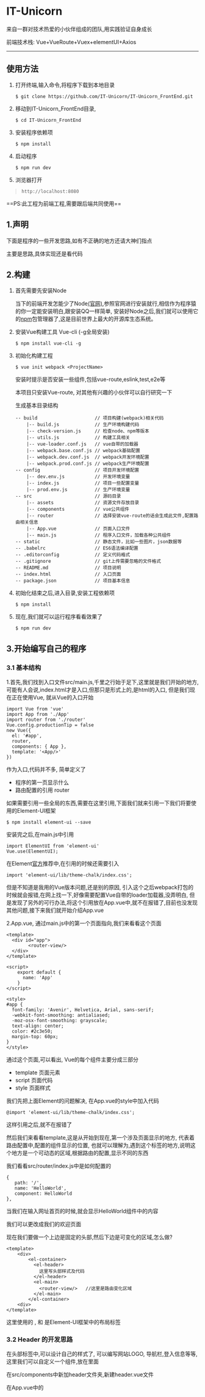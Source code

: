 # IT-Unicorn
来自一群对技术热爱的小伙伴组成的团队,用实践验证自身成长

前端技术栈: Vue+VueRoute+Vuex+elementUI+Axios 

---

## 使用方法
1. 打开终端,输入命令,将程序下载到本地目录
    ```
    $ git clone https://github.com/IT-Unicorn/IT-Unicorn_FrontEnd.git
    ```
2. 移动到IT-Unicorn_FrontEnd目录,
    ```
    $ cd IT-Unicorn_FrontEnd
    ```
3. 安装程序依赖项
    ```
    $ npm install
    ```
4. 启动程序
    ```
    $ npm run dev
    ```
5. 浏览器打开
>     http://localhost:8080

==PS:此工程为前端工程,需要跟后端共同使用==



## 1.声明

下面是程序的一些开发思路,如有不正确的地方还请大神们指点

主要是思路,具体实现还是看代码

## 2.构建

1. 首先需要先安装Node
    
    当下的前端开发怎能少了Node[(官网)](https://nodejs.org/zh-cn/),参照官网进行安装就行,相信作为程序猿的你一定能安装明白,跟安装QQ一样简单, 安装好Node之后,我们就可以使用它的[npm](https://www.npmjs.com/)包管理器了,这是目前世界上最大的开源库生态系统。

2. 安装Vue构建工具 Vue-cli (-g全局安装)
    ```
    $ npm install vue-cli -g
    ```
3. 初始化构建工程
    ```
    $ vue init webpack <ProjectName>
    ```
    安装时提示是否安装一些组件,包括vue-route,eslink,test,e2e等
    
    本项目只安装Vue-route, 对其他有兴趣的小伙伴可以自行研究一下
    
    生成基本目录结构
    ```
    -- build                     // 项目构建(webpack)相关代码
        |-- build.js             // 生产环境构建代码
        |-- check-version.js     // 检查node、npm等版本
        |-- utils.js             // 构建工具相关
        |-- vue-loader.conf.js   // vue自带的加载器
        |-- webpack.base.conf.js // webpack基础配置
        |-- webpack.dev.conf.js  // webpack开发环境配置
        |-- webpack.prod.conf.js // webpack生产环境配置
    -- config                    // 项目开发环境配置
        |-- dev.env.js           // 开发环境变量
        |-- index.js             // 项目一些配置变量
        |-- prod.env.js          // 生产环境变量
    -- src                       // 源码目录
        |-- assets               // 资源文件存放目录
        |-- components           // vue公共组件
        |-- router               // 选择安装vue-route的话会生成此文件,配置路由相关信息
        |-- App.vue              // 页面入口文件
        |-- main.js              // 程序入口文件，加载各种公共组件
    -- static                    // 静态文件，比如一些图片，json数据等
    -- .babelrc                  // ES6语法编译配置
    -- .editorconfig             // 定义代码格式
    -- .gitignore                // git上传需要忽略的文件格式
    -- README.md                 // 项目说明
    -- index.html                // 入口页面
    -- package.json              // 项目基本信息
    ```
    
4. 初始化结束之后,进入目录,安装工程依赖项
    ```
    $ npm install
    ```
5. 现在,我们就可以运行程序看看效果了
    ```
    $ npm run dev
    ```
    
    
## 3.开始编写自己的程序
### 3.1 基本结构
1.首先,我们找到入口文件src/main.js,千里之行始于足下,这里就是我们开始的地方,可能有人会说,index.html才是入口,但那只是形式上的,是html的入口, 但是我们现在正在使用Vue, 就从Vue的入口开始
```
import Vue from 'vue'
import App from './App'
import router from './router'
Vue.config.productionTip = false
new Vue({
  el: '#app',
  router,
  components: { App },
  template: '<App/>'
})
```
作为入口,代码并不多, 简单定义了

+ 程序的第一页显示什么 <App/> 
+ 路由配置的引用    router

如果需要引用一些全局的东西,需要在这里引用,下面我们就来引用一下我们将要使用的Element-UI框架

```
$ npm install element-ui --save
```
安装完之后,在main.js中引用
    
```
import ElementUI from 'element-ui'
Vue.use(ElementUI);
```
在Element[官方](http://element-cn.eleme.io/#/zh-CN)推荐中,在引用的时候还需要引入
```
import 'element-ui/lib/theme-chalk/index.css';
```
但是不知道是我用的Vue版本问题,还是别的原因, 引入这个之后webpack打包的时候就会报错,在网上找一下,好像需要配置Vue自带的loader加载器,没弄明白,  但是发现了另外的可行办法,将这个引用放在App.vue中,就不在报错了,目前也没发现其他问题,接下来我们就开始介绍App.vue

2.App.vue, 通过main.js中的第一个页面指向,我们来看看这个页面
```
<template>
  <div id="app">
        <router-view/>
  </div>
</template>

<script>
    export default {
      name: 'App'
    }
</script>

<style>
#app {
  font-family: 'Avenir', Helvetica, Arial, sans-serif;
  -webkit-font-smoothing: antialiased;
  -moz-osx-font-smoothing: grayscale;
  text-align: center;
  color: #2c3e50;
  margin-top: 60px;
}
</style>
```
通过这个页面,可以看出, Vue的每个组件主要分成三部分
+ template   页面元素
+ script     页面代码
+ style      页面样式

我们先把上面Element的问题解决, 在App.vue的style中加入代码
```
@import 'element-ui/lib/theme-chalk/index.css';
```
这样引用之后,就不在报错了

然后我们来看看template,这是从开始到现在,第一个涉及页面显示的地方, <router-view/> 代表着路由配置中,配置的组件显示的位置, 也就可以理解为,遇到这个标签的地方,说明这个地方是一个可动态的区域,根据路由的配置,显示不同的东西

我们看看src/router/index.js中是如何配置的
```
{
   path: '/',
   name: 'HelloWorld',
   component: HelloWorld
},
```
当我们在输入网址首页的时候,就会显示HelloWorld组件中的内容

我们可以更改成我们的欢迎页面


现在我们要做一个上边是固定的头部,然后下边是可变化的区域,怎么做?
```
<template>
    <div>
        <el-container>
          <el-header>
            这里写头部样式及代码
          </el-header>
          <el-main>
            <router-view/>   //这里是路由变化区域
          </el-main>
        </el-container>     
    <div>
</template>
```

这里使用的 <el-container>,<el-header> 和<el-main> 是Element-UI框架中的布局标签

### 3.2 Header 的开发思路
在头部标签中,可以设计自己的样式了, 可以编写网站LOGO, 导航栏,登入信息等等,这里我们可以自定义一个组件,放在里面

在src/components中新加header文件夹,新建header.vue文件

在App.vue中的<script>标签中引用
```
import Header from '@/components/header/header'

...
//构造器中引入组件
components: {
    'u-header':Header
  }
```
然后<el-header>中使用自定义组件
```
<el-header>
   <u-header></u-header>
</el-header>
```

#### 3.2.1 Header中的Nav

使用<el-menu>定义导航栏,<el-menu-item>菜单项,<el-submenu>带下拉选项的菜单
```
<el-menu router>
    <el-menu-item index="/">首页</el-menu-item>
    <el-submenu index="2">
        <template slot="title">项目</template>
        <el-menu-item index="2-1">选项1</el-menu-item>
        <el-menu-item index="2-2">选项2</el-menu-item>
        <el-menu-item index="2-3">选项3</el-menu-item>
        <el-submenu index="2-4">
            <template slot="title">选项4</template>
            <el-menu-item index="2-4-1">选项1</el-menu-item>
            <el-menu-item index="2-4-2">选项2</el-menu-item>
        </el-submenu>
    </el-submenu>
    <el-menu-item index="/about" >关于我们</el-menu-item>
</el-menu>
```

当<el-menu>中定义router属性时, <el-menu-item>中的index属性直接填写path, 可实现路由跳转



## 遇到一些问题的解决方法(问题解决了,但不一定是最合理的,欢迎提供意见)

### Vue-cil构建出来的工程引用CSS样式报错
以引用Element-UI为例,在Element[官方](http://element-cn.eleme.io/#/zh-CN)推荐中,在引用的时候还需要引入
```
import 'element-ui/lib/theme-chalk/index.css';
```
但是不知道是我用的Vue版本问题,还是别的原因, 引入这个之后webpack打包的时候就会报错,在网上找一下,好像需要配置CSS-loader和style-loader,没去研究,因为我发现了另外的可行办法,将这个引用放在App.vue中的style标签中,就不在报错了.不知道这样会不会有其他问题, 待观察
```
<style >
    @import "element-ui/lib/theme-chalk/index.css";
</style>
```

### Vue前端跨域请求node后端的问题

安装完Axios之后,向后端发起了一个请求,发现控制台提示错误
```
Failed to load http://localhost:3000/login: Response to preflight request doesn't pass access control check: No 'Access-Control-Allow-Origin' header is present on the requested resource. Origin 'http://localhost:8080' is therefore not allowed access.
```
在网上找了一些资料, 有说用CORS的, 有说用 Proxy 代理的, 有说用Nginx的,  最后我选择了一个最简单的方法,在node的app.js中加入
```
app.all('*', function (req, res, next) {
  res.header('Access-Control-Allow-Headers', 'Content-Type, Content-Length, Authorization, Accept, X-Requested-With , yourHeaderFeild');
  res.header('Access-Control-Allow-Methods', 'PUT, POST, GET, DELETE, OPTIONS');
  res.header("Access-Control-Allow-Credentials", "true");
  res.header("Access-Control-Allow-Origin", "http://localhost:8080");  //这个地方填写允许访问的地址,  * 表示任何地址
  if (req.method == 'OPTIONS') {
      /*让options请求快速返回*/
      res.send(200);
  }
  else {
    /*防止异步造成多次响应，出现错误*/
    var _send = res.send;
        var sent = false;
        res.send = function (data) {
            if (sent) return;
            _send.bind(res)(data);
            sent = true;
        };
      next();
  }
});
```

加完之后, 在发起请求就不报错了,   

注意,  这个只是在开发期间能够方便前后台通信, 正式环境慎用, 应该有更好的方法, 等用到的时候我在维护上
